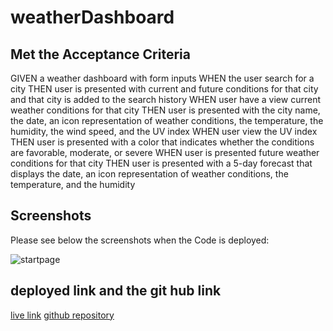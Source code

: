 # weatherDashboard


## Met the Acceptance Criteria

GIVEN a weather dashboard with form inputs
WHEN the user search for a city
THEN user is presented with current and future conditions for that city and that city is added to the search history
WHEN user have a view current weather conditions for that city
THEN user is presented with the city name, the date, an icon representation of weather conditions, the temperature, the humidity, the wind speed, and the UV index
WHEN user view the UV index
THEN user is presented with a color that indicates whether the conditions are favorable, moderate, or severe
WHEN user is presented future weather conditions for that city
THEN user is presented with a 5-day forecast that displays the date, an icon representation of weather conditions, the temperature, and the humidity

## Screenshots

Please see below the screenshots when the Code is deployed:

![startpage](Capture1.PNG)

## deployed link and the git hub link
[live link](https://ramyamariyala.github.io/JavaScript-CodeQuiz/)
[github repository](https://github.com/Ramyamariyala/JavaScript-CodeQuiz.git)


